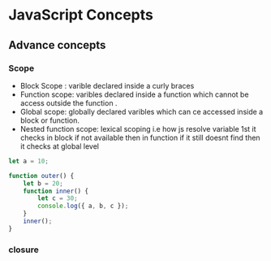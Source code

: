 # JavaScript Concepts

## Advance concepts

### Scope

- Block Scope : varible declared inside a curly braces
- Function scope: varibles declared inside a function which cannot be access outside the function .
- Global scope: globally declared varibles which can ce accessed inside a block or function.
- Nested function scope: lexical scoping i.e how js resolve variable 1st it checks in block if not available then in function if it still doesnt find then it checks at global level

```js
let a = 10;

function outer() {
	let b = 20;
	function inner() {
		let c = 30;
		console.log({ a, b, c });
	}
	inner();
}
```

### closure
